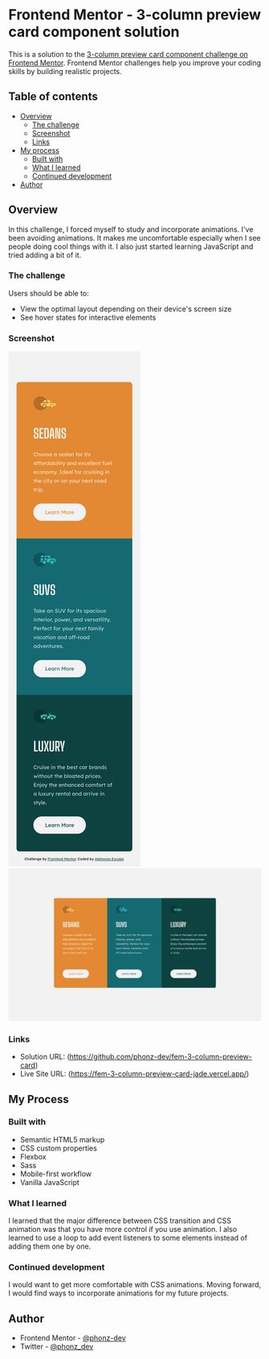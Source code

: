 # Frontend Mentor - 3-column preview card component solution

This is a solution to the [3-column preview card component challenge on Frontend Mentor](https://www.frontendmentor.io/challenges/3column-preview-card-component-pH92eAR2-). Frontend Mentor challenges help you improve your coding skills by building realistic projects.

## Table of contents

- [Overview](#overview)
  - [The challenge](#the-challenge)
  - [Screenshot](#screenshot)
  - [Links](#links)
- [My process](#my-process)
  - [Built with](#built-with)
  - [What I learned](#what-i-learned)
  - [Continued development](#continued-development)
- [Author](#author)

## Overview

In this challenge, I forced myself to study and incorporate animations. I've been avoiding animations. It makes me uncomfortable especially when I see people doing cool things with it. I also just started learning JavaScript and tried adding a bit of it.

### The challenge

Users should be able to:

- View the optimal layout depending on their device's screen size
- See hover states for interactive elements

### Screenshot

![](./screenshots/mobile.png)
![](./screenshots/desktop.png)

### Links

- Solution URL: (https://github.com/phonz-dev/fem-3-column-preview-card)
- Live Site URL: (https://fem-3-column-preview-card-jade.vercel.app/)

## My Process

### Built with

- Semantic HTML5 markup
- CSS custom properties
- Flexbox
- Sass
- Mobile-first workflow
- Vanilla JavaScript

### What I learned

I learned that the major difference between CSS transition and CSS animation was that you have more control if you use animation. I also learned to use a loop to add event listeners to some elements instead of adding them one by one.

### Continued development

I would want to get more comfortable with CSS animations. Moving forward, I would find ways to incorporate animations for my future projects.

## Author

- Frontend Mentor - [@phonz-dev](https://www.frontendmentor.io/profile/phonz-dev)
- Twitter - [@phonz_dev](https://twitter.com/phonz_dev)
